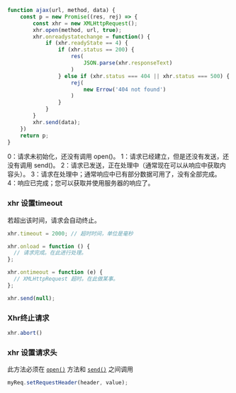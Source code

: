 ```js
function ajax(url, method, data) {
    const p = new Promise((res, rej) => {
        const xhr = new XMLHttpRequest();
        xhr.open(method, url, true);
        xhr.onreadystatechange = function() {
            if (xhr.readyState == 4) {
                if (xhr.status == 200) {
                    res(
                        JSON.parse(xhr.responseText)
                    )
                } else if (xhr.status === 404 || xhr.status === 500) {
                    rej(
                        new Errow('404 not found')
                    )
                }
            }
        }
        xhr.send(data);
    })
    return p;
}
```

 0：请求未初始化，还没有调用 open()。 1：请求已经建立，但是还没有发送，还没有调用 send()。 2：请求已发送，正在处理中（通常现在可以从响应中获取内容头）。 3：请求在处理中；通常响应中已有部分数据可用了，没有全部完成。 4：响应已完成；您可以获取并使用服务器的响应了。



### xhr 设置timeout

若超出该时间，请求会自动终止。

```js
xhr.timeout = 2000; // 超时时间，单位是毫秒

xhr.onload = function () {
  // 请求完成。在此进行处理。
};

xhr.ontimeout = function (e) {
  // XMLHttpRequest 超时。在此做某事。
};

xhr.send(null);
```



### Xhr终止请求

```js
xhr.abort()
```

### xhr 设置请求头

此方法必须在  [`open()`](https://developer.mozilla.org/zh-CN/docs/Web/API/XMLHttpRequest/open) 方法和 [`send()`](https://developer.mozilla.org/zh-CN/docs/Web/API/XMLHttpRequest/send)  之间调用

```js
myReq.setRequestHeader(header, value);
```


